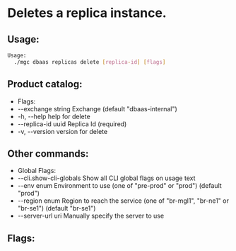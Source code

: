 # Deletes a replica instance.

## Usage:
```bash
Usage:
  ./mgc dbaas replicas delete [replica-id] [flags]
```

## Product catalog:
- Flags:
- --exchange string   Exchange (default "dbaas-internal")
- -h, --help              help for delete
- --replica-id uuid   Replica Id (required)
- -v, --version           version for delete

## Other commands:
- Global Flags:
- --cli.show-cli-globals   Show all CLI global flags on usage text
- --env enum               Environment to use (one of "pre-prod" or "prod") (default "prod")
- --region enum            Region to reach the service (one of "br-mgl1", "br-ne1" or "br-se1") (default "br-se1")
- --server-url uri         Manually specify the server to use

## Flags:
```bash

```

